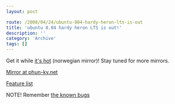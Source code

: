 ```yaml
---
layout: post

route: /2008/04/24/ubuntu-804-hardy-heron-lts-is-out
title: 'ubuntu 8.04 hardy heron LTS is out!'
description: ''
category: 'Archive'
tags: []
---
```


Get it while
<a class="ph" target="_blank" rel="noopener noreferrer" href="http://no.releases.ubuntu.com/hardy/ubuntu-8.04-desktop-i386.iso">it's
hot</a> (norwegian mirror)! Stay tuned for more mirrors.

<a class="ph" target="_blank" rel="noopener noreferrer" href="http://phun-ky.net/gnu/hardy/ubuntu-8.04-desktop-i386.iso">Mirror
at phun-ky.net</a>

<a class="ph" target="_blank" rel="noopener noreferrer" href="http://www.ubuntu.com/products/whatisubuntu/804features/">Feature
list</a>

NOTE! Remember
<a class="ph" target="_blank" rel="noopener noreferrer" href="http://https//bugs.launchpad.net/ubuntu/hardy/">the
known bugs</a>
